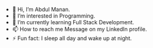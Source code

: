 - 👋 Hi, I’m Abdul Manan.
- 👀 I’m interested in Programming.
- 🌱 I’m currently learning Full Stack Development.
- 📫 How to reach me Message on my LinkedIn profile.
- ⚡ Fun fact: I sleep all day and wake up at night.
